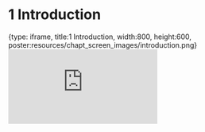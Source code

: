 # 1 Introduction
 
{type: iframe, title:1 Introduction, width:800, height:600, poster:resources/chapt_screen_images/introduction.png}
![](https://hutchdatascience.org/S1_Intro_to_Command_Line/no_toc/introduction.html)
 

 
